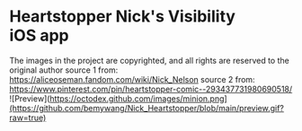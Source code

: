 # Heartstopper Nick's Visibility iOS app
The images in the project are copyrighted, and all rights are reserved to the original author
source 1 from: https://aliceoseman.fandom.com/wiki/Nick_Nelson
source 2 from: https://www.pinterest.com/pin/heartstopper-comic--293437731980690518/
![Preview](https://octodex.github.com/images/minion.png](https://github.com/bemywang/Nick_Heartstopper/blob/main/preview.gif?raw=true)
